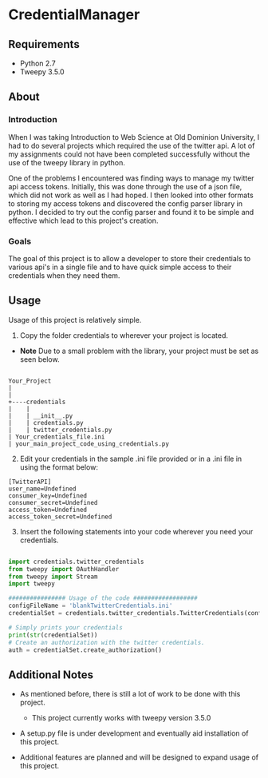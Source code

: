 # CredentialManager

## Requirements 
* Python 2.7 
* Tweepy 3.5.0

## About 

### Introduction
When I was taking Introduction to Web Science at Old Dominion University, I had to do several projects which required the use of the twitter api. A lot of my assignments could not have been completed successfully without the use of the tweepy library in python. 

One of the problems I encountered was finding ways to manage my twitter api access tokens. Initially, this was done through the use of a json file, which did not work as well as I had hoped. I then looked into other formats to storing my access tokens and discovered the config parser library in python. I decided to try out the config parser and found it to be simple and effective which lead to this project's creation. 

### Goals 
The goal of this project is to allow a developer to store their credentials to various api's in a single file and to have quick simple access to their credentials when they need them. 

## Usage 
Usage of this project is relatively simple. 

1) Copy the folder credentials to wherever your project is located. 
 * **Note** Due to a small problem with the library, your project must be set as seen below. 
 ```
 
Your_Project
|
|
+----credentials
|    |
|    | __init__.py
|    | credentials.py
|    | twitter_credentials.py
| Your_credentials_file.ini
| your_main_project_code_using_credentials.py 
```

2) Edit your credentials in the sample .ini file provided or in a .ini file in using the format below: 

```
[TwitterAPI]
user_name=Undefined
consumer_key=Undefined 
consumer_secret=Undefined
access_token=Undefined
access_token_secret=Undefined

```

3) Insert the following statements into your code wherever you need your credentials. 
 
 ```python
 
import credentials.twitter_credentials 
from tweepy import OAuthHandler
from tweepy import Stream
import tweepy

################ Usage of the code ##################
configFileName = 'blankTwitterCredentials.ini'
credentialSet = credentials.twitter_credentials.TwitterCredentials(configFileName)

# Simply prints your credentials 
print(str(credentialSet))
# Create an authorization with the twitter credentials.
auth = credentialSet.create_authorization()
 
 ```

## Additional Notes

* As mentioned before, there is still a lot of work to be done with this project. 
  * This project currently works with tweepy version 3.5.0  
  
* A setup.py file is under development and eventually aid installation of this project. 
* Additional features are planned and will be designed to expand usage of this project.  
